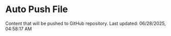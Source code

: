 # Auto Push File

Content that will be pushed to GitHub repository.
Last updated: 06/28/2025, 04:58:17 AM